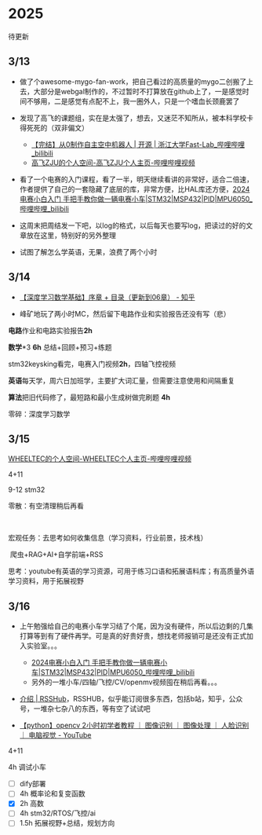 # 2025

待更新

## 3/13

- 做了个awesome-mygo-fan-work，把自己看过的高质量的mygo二创搬了上去，大部分是webgal制作的，不过暂时不打算放在github上了，一是感觉时间不够用，二是感觉有点配不上，我一圈外人，只是一个嗜血长颈鹿罢了

- 发现了高飞的课题组，实在是太强了，想去，又迷茫不知所从，被本科学校卡得死死的（双非偏文）
  - [【完结】从0制作自主空中机器人 | 开源 | 浙江大学Fast-Lab_哔哩哔哩_bilibili](https://www.bilibili.com/video/BV1WZ4y167me/)
  - [高飞ZJU的个人空间-高飞ZJU个人主页-哔哩哔哩视频](https://space.bilibili.com/257271972)
- 看了一个电赛的入门课程，看了一半，明天继续看讲的非常好，适合二倍速，作者提供了自己的一套隐藏了底层的库，非常方便，比HAL库还方便，[2024电赛小白入门 手把手教你做一辆电赛小车|STM32|MSP432|PID|MPU6050_哔哩哔哩_bilibili](https://www.bilibili.com/video/BV1A1421671G/)

- 这周末把周结发一下吧，以log的格式，以后每天也要写log，把读过的好的文章放在这里，特别好的另外整理

- 试图了解怎么学英语，无果，浪费了两个小时

## 3/14

- [【深度学习数学基础】序章 + 目录（更新到06章） - 知乎](https://zhuanlan.zhihu.com/p/25643286963)

- 峰矿地玩了两小时MC，然后留下电路作业和实验报告还没有写（悲）

**电路**作业和电路实验报告**2h**

**数学***3 **6h** 总结+回顾+预习+练题

stm32keysking看完，电赛入门视频**2h**，四轴飞控视频

**英语**每天学，周六日加班学，主要扩大词汇量，但需要注意使用和间隔重复

**算法**把旧代码修了，最短路和最小生成树做完刷题 **4h**

零碎：深度学习数学

## 3/15

[WHEELTEC的个人空间-WHEELTEC个人主页-哔哩哔哩视频](https://space.bilibili.com/556393812?spm_id_from=333.337.search-card.all.click)





4+11

9-12 stm32

零散：有空清理稍后再看

​	

宏观任务：去思考如何收集信息（学习资料，行业前景，技术栈）

​	爬虫+RAG+AI+自学前端+RSS

思考：youtube有英语的学习资源，可用于练习口语和拓展语料库；有高质量外语学习资料，用于拓展视野

## 3/16

- 上午勉强给自己的电赛小车学习结了个尾，因为没有硬件，所以后边剩的几集打算等到有了硬件再学。可是真的好贵好贵，想找老师报销可是还没有正式加入实验室。。。
  - [2024电赛小白入门 手把手教你做一辆电赛小车|STM32|MSP432|PID|MPU6050_哔哩哔哩_bilibili](https://www.bilibili.com/video/BV1A1421671G/?spm_id_from=333.1245.0.0&vd_source=f129459aae6c6657e79d179b353113ae)
  - 另外的一堆小车/四轴/飞控/CV/openmv视频囤在稍后再看。。。

- [介绍 | RSSHub](https://rsshub.netlify.app/zh/)，RSSHUB，似乎能订阅很多东西，包括b站，知乎，公众号，一堆杂七杂八的东西，等有空了试试吧
- [【python】opencv 2小时初学者教程 ｜ 图像识别 ｜ 图像处理 ｜ 人脸识别 ｜ 电脑视觉 - YouTube](https://www.youtube.com/watch?v=xjrykYpaBBM)



4+11

4h 调试小车

- [ ] dify部署
- [ ] 4h 概率论和复变函数
- [x] 2h 高数
- [ ] 4h stm32/RTOS/飞控/ai
- [ ] 1.5h 拓展视野+总结，规划方向